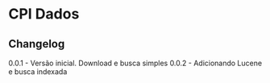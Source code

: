 # CPI Dados


## Changelog

0.0.1 - Versão inicial. Download e busca simples
0.0.2 - Adicionando Lucene e busca indexada

